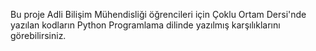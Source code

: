 Bu proje Adli Bilişim Mühendisliği öğrencileri için Çoklu Ortam Dersi'nde yazılan kodların Python Programlama dilinde yazılmış karşılıklarını görebilirsiniz.
